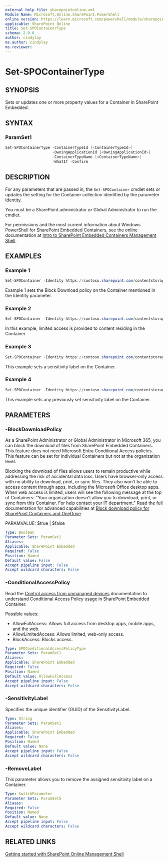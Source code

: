 ```yaml
---
external help file: sharepointonline.xml
Module Name: Microsoft.Online.SharePoint.PowerShell
online version: https://learn.microsoft.com/powershell/module/sharepoint-online/get-spocontainer
applicable: SharePoint Online
title: Set-SPOContainerType
schema: 2.0.0
author: cindylay
ms.author: cindylay
ms.reviewer:
---
```


# Set-SPOContainerType

## SYNOPSIS

Sets or updates one or more property values for a Container in SharePoint Embedded.

## SYNTAX

### ParamSet1

```powershell
Set-SPOContainerType -ContainerTypeId [<ContainerTypeId>]
                     -OwningApplicationId [<OwningApplicationId>]
                     -ContainerTypeName [<ContainerTypeName>]
                     -WhatIf -Confirm
```

## DESCRIPTION

For any parameters that are passed in, the `Set-SPOContainer` cmdlet sets or updates the setting for the Container collection identified by the parameter Identity.

You must be a SharePoint administrator or Global Administrator to run the cmdlet.

For permissions and the most current information about Windows PowerShell for SharePoint Embedded Containers, see the online documentation at [Intro to SharePoint Embedded Containers Management Shell](/powershell/sharepoint/sharepoint-online/introduction-sharepoint-online-management-shell?view=sharepoint-ps).

## EXAMPLES

### Example 1

```powershell
Set-SPOContainer -Identity https://contoso.sharepoint.com/contentstorage/CSP_33a63968-abae-49a3-a255-f83d0ab2260a/ -BlockDownloadPolicy $true
```

Example 1 sets the Block Download policy on the Container mentioned in the Identity parameter. 

### Example 2

```powershell
Set-SPOContainer -Identity https://contoso.sharepoint.com/contentstorage/CSP_33a63968-abae-49a3-a255-f83d0ab2260a/ -ConditionalAccessPolicy AllowLimitedAccess 
```

In this example, limited access is provided to content residing in the Container.

### Example 3

```powershell
Set-SPOContainer -Identity https://contoso.sharepoint.com/contentstorage/CSP_33a63968-abae-49a3-a255-f83d0ab2260a/ -SensitivityLabel ab310e93-9f19-43f2-bc19-bf3386dc0956
```
This example sets a sensitivity label on the Container.

### Example 4
```powershell
Set-SPOContainer -Identity https://contoso.sharepoint.com/contentstorage/CSP_33a63968-abae-49a3-a255-f83d0ab2260a/ -RemoveLabel
```
This example sets any previously set sensitivity label on the Container.

## PARAMETERS

### -BlockDownloadPolicy
As a SharePoint Administrator or Global Administrator in Microsoft 365, you can block the download of files from SharePoint Embedded Containers. This feature does not need Microsoft Entra Conditional Access policies. This feature can be set for individual Containers but not at the organization level.

Blocking the download of files allows users to remain productive while addressing the risk of accidental data loss. Users have browser-only access with no ability to download, print, or sync files. They also won't be able to access content through apps, including the Microsoft Office desktop apps. When web access is limited, users will see the following message at the top of Containers: "Your organization doesn't allow you to download, print, or sync from this Container. For help contact your IT department." Read the full documentation for advanced capabilities at [Block download policy for SharePoint Containers and OneDrive](/sharepoint/block-download-from-Containers).

PARAMVALUE: $true | $false

```yaml
Type: Boolean
Parameter Sets: ParamSet1
Aliases:
Applicable: SharePoint Embedded
Required: False
Position: Named
Default value: False
Accept pipeline input: False
Accept wildcard characters: False
```

### -ConditionalAccessPolicy
Read the [Control access from unmanaged devices](/sharepoint/control-access-from-unmanaged-devices) documentation to understand Conditional Access Policy usage in SharePoint Embedded Container.

Possible values:
- AllowFullAccess: Allows full access from desktop apps, mobile apps, and the web.
- AllowLimitedAccess: Allows limited, web-only access.
- BlockAccess: Blocks access.

```yaml
Type: SPOConditionalAccessPolicyType
Parameter Sets: ParamSet1
Aliases:
Applicable: SharePoint Embedded
Required: False
Position: Named
Default value: AllowFullAccess
Accept pipeline input: False
Accept wildcard characters: False
```

### -SensitivityLabel
Specifies the unique identifier (GUID) of the SensitivityLabel.

```yaml
Type: String
Parameter Sets: ParamSet1
Aliases:
Applicable: SharePoint Embedded
Required: False
Position: Named
Default value: None
Accept pipeline input: False
Accept wildcard characters: False
```

### -RemoveLabel
This parameter allows you to remove the assigned sensitivity label on a Container.

```yaml
Type: SwitchParameter
Parameter Sets: ParamSet5
Aliases:
Required: False
Position: Named
Default value: None
Accept pipeline input: False
Accept wildcard characters: False
```

## RELATED LINKS

[Getting started with SharePoint Online Management Shell](/powershell/sharepoint/sharepoint-online/connect-sharepoint-online?view=sharepoint-ps)

